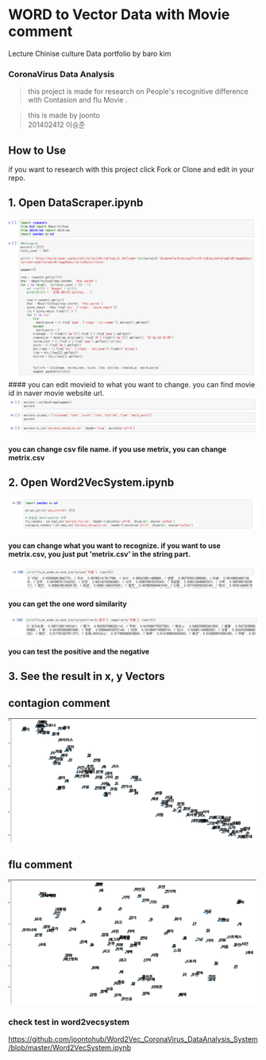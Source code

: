 
 WORD to Vector Data with Movie comment
 =========================================
 
 Lecture Chinise culture Data portfolio by baro kim
### CoronaVirus Data Analysis

> this project is made for research on People's recognitive difference 
> with Contasion and flu Movie .

> this is made by joonto  
> 201402412 이승준 


How to Use
------------------------------------------

  if you want to research with this project 
  click Fork or Clone and edit in your repo.
  
## 1. Open DataScraper.ipynb

<img src="/datapic1.PNG"  >
#### you can edit movieid to what you want to change. you can find movie id in naver movie website url.

<img src="/datapic2.PNG"  >

#### you can change csv file name. if you use metrix, you can change metrix.csv



## 2. Open Word2VecSystem.ipynb

<img src="/datapic3.PNG"  >

#### you can change what you want to recognize. if you want to use metrix.csv, you just put 'metrix.csv' in the string part.

<img src="/datapic4.PNG"  >

#### you can get the one word similarity

<img src="/datapic5.PNG"  >

#### you can test the positive and the negative 


## 3. See the result in x, y Vectors


 contagion comment
 ------------------
 
<img src="/contagion_data_image.jpg"  width="500" height="250">


 flu comment
 ------------
<img src="/flu_data_image.jpg"  width="500" height="250">



### check test in word2vecsystem
https://github.com/joontohub/Word2Vec_CoronaVirus_DataAnalysis_System/blob/master/Word2VecSystem.ipynb
